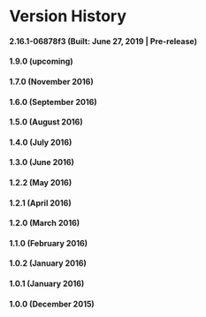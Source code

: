 # Version History


#### 2.16.1-06878f3 (Built: June 27, 2019 | Pre-release)

#### 1.9.0 (upcoming)

#### 1.7.0 (November 2016)

#### 1.6.0 (September 2016)

#### 1.5.0 (August 2016)

#### 1.4.0 (July 2016)

#### 1.3.0 (June 2016)

#### 1.2.2 (May 2016)

#### 1.2.1 (April 2016)

#### 1.2.0 (March 2016)

#### 1.1.0 (February 2016)

#### 1.0.2 (January 2016)

#### 1.0.1 (January 2016)

#### 1.0.0 (December 2015)